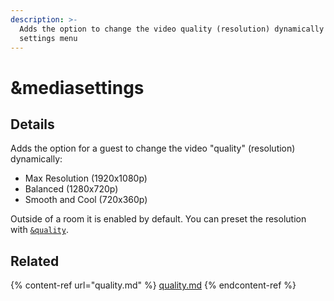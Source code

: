 ```yaml
---
description: >-
  Adds the option to change the video quality (resolution) dynamically via the
  settings menu
---
```


# \&mediasettings

## Details

Adds the option for a guest to change the video "quality" (resolution) dynamically:

* Max Resolution (1920x1080p)
* Balanced (1280x720p)
* Smooth and Cool (720x360p)

Outside of a room it is enabled by default. You can preset the resolution with [`&quality`](quality.md).

## Related

{% content-ref url="quality.md" %}
[quality.md](quality.md)
{% endcontent-ref %}
